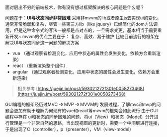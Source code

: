 面对层出不穷的前端技术，你有没有想过框架解决的核心问题是什么呢？

问题在于：**UI与状态同步非常困难**
采用非mvvm的lib或者原生js去实现ui的变化，通常非常脆弱和复杂，尽管一些第三方lib（like jquery）已经简化的dom方法调用，但是这种命令式的写法一般都是点对点的，一旦需求变更，基本相当于需要重新开发~
mvvm的优点主要在于： 复杂、高效、易于维护
比较目前流行的框架在解决UI与状态同步这一问题的解决方案

- vue （通过观察者检测变化，应用中状态的属性会发生变化，依赖方会重新渲染）
- react （重新渲染整个组件）
- angular （通过观察者检测变化，应用中状态的属性会发生变化，依赖方会重新渲染）

> 相关参考 [https://juejin.im/post/593021272f301e0058273468](https://juejin.im/post/593021272f301e0058273468)

GUI编程的框架经历过MVC -》 MVP -》 MVVM的 发展过程，了解mvc和mvp的问题会更加有助于理解为何现有的vue和react等mvvm的框架会如此流行
由于GUI编程中存在 ui和状态的同步困难的问题，将ui（View）和状态（Model）分开进行管理是一个非常自然的思路，当出现视图的更新时，需要一个中间层进行连接，于是出现了C（controller），p（presenter），VM（view-model）

